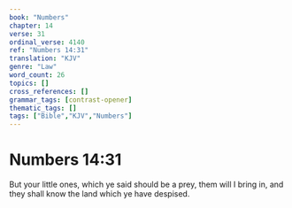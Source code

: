 ```yaml
---
book: "Numbers"
chapter: 14
verse: 31
ordinal_verse: 4140
ref: "Numbers 14:31"
translation: "KJV"
genre: "Law"
word_count: 26
topics: []
cross_references: []
grammar_tags: [contrast-opener]
thematic_tags: []
tags: ["Bible","KJV","Numbers"]
---
```


# Numbers 14:31

But your little ones, which ye said should be a prey, them will I bring in, and they shall know the land which ye have despised.
